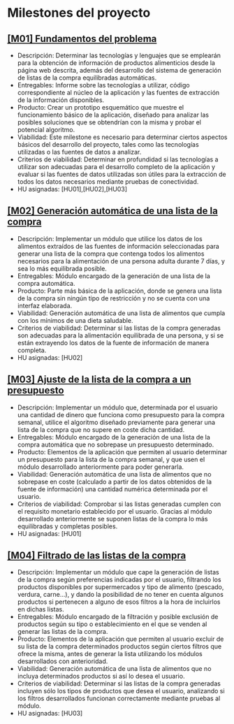# Milestones del proyecto

## [[M01] Fundamentos del problema](https://github.com/GaelGoncalvesAlba/ShoppingBudget/milestone/1)
- Descripción: Determinar las tecnologías y lenguajes que se emplearán para la obtención de información de productos alimenticios desde la página web descrita, además del desarrollo del sistema de generación de listas de la compra equilibradas automáticas.
- Entregables: Informe sobre las tecnologías a utilizar, código correspondiente al núcleo de la aplicación y las fuentes de extracción de la información disponibles.
- Producto: Crear un prototipo esquemático que muestre el funcionamiento básico de la aplicación, diseñado para analizar las posibles soluciones que se obtendrían con la misma y probar el potencial algoritmo.
- Viabilidad: Este milestone es necesario para determinar ciertos aspectos básicos del desarrollo del proyecto, tales como las tecnologías utilizadas o las fuentes de datos a analizar.
- Criterios de viabilidad: Determinar en profundidad si las tecnologías a utilizar son adecuadas para el desarrollo completo de la aplicación y evaluar si las fuentes de datos utilizadas son útiles para la extracción de todos los datos necesarios mediante pruebas de conectividad.
- HU asignadas: [HU01],[HU02],[HU03]

## [[M02] Generación automática de una lista de la compra](https://github.com/GaelGoncalvesAlba/ShoppingBudget/milestone/2)
- Descripción: Implementar un módulo que utilice los datos de los alimentos extraídos de las fuentes de información seleccionadas para generar una lista de la compra que contenga todos los alimentos necesarios para la alimentación de una persona adulta durante 7 días, y sea lo más equilibrada posible.
- Entregables: Módulo encargado de la generación de una lista de la compra automática.
- Producto: Parte más básica de la aplicación, donde se genera una lista de la compra sin ningún tipo de restricción y no se cuenta con una interfaz elaborada.
- Viabilidad: Generación automática de una lista de alimentos que cumpla con los mínimos de una dieta saludable.
- Criterios de viabilidad: Determinar si las listas de la compra generadas son adecuadas para la alimentación equilibrada de una persona, y si se están extrayendo los datos de la fuente de información de manera completa.
- HU asignadas: [HU02]

## [[M03] Ajuste de la lista de la compra a un presupuesto](https://github.com/GaelGoncalvesAlba/ShoppingBudget/milestone/3)
- Descripción: Implementar un módulo que, determinada por el usuario una cantidad de dinero que funciona como presupuesto para la compra semanal, utilice el algoritmo diseñado previamente para generar una lista de la compra que no supere en coste dicha cantidad.
- Entregables: Módulo encargado de la generación de una lista de la compra automática que no sobrepase un presupuesto determinado.
- Producto: Elementos de la aplicación que permiten al usuario determinar un presupuesto para la lista de la compra semanal, y que usen el módulo desarrollado anteriormente para poder generarla.
- Viabilidad: Generación automática de una lista de alimentos que no sobrepase en coste (calculado a partir de los datos obtenidos de la fuente de información) una cantidad numérica determinada por el usuario.
- Criterios de viabilidad: Comprobar si las listas generadas cumplen con el requisito monetario establecido por el usuario. Gracias al módulo desarrollado anteriormente se suponen listas de la compra lo más equilibradas y completas posibles.
- HU asignadas: [HU01]

## [[M04] Filtrado de las listas de la compra](https://github.com/GaelGoncalvesAlba/ShoppingBudget/milestone/4)
- Descripción: Implementar un módulo que cape la generación de listas de la compra según preferencias indicadas por el usuario, filtrando los productos disponibles por supermercados y tipo de alimento (pescado, verdura, carne...), y dando la posibilidad de no tener en cuenta algunos productos si pertenecen a alguno de esos filtros a la hora de incluirlos en dichas listas.
- Entregables: Módulo encargado de la filtración y posible exclusión de productos según su tipo o establecimiento en el que se venden al generar las listas de la compra.
- Producto: Elementos de la aplicación que permiten al usuario excluir de su lista de la compra determinados productos según ciertos filtros que ofrece la misma, antes de generar la lista utilizando los módulos desarrollados con anterioridad.
- Viabilidad: Generación automática de una lista de alimentos que no incluya determinados productos si así lo desea el usuario.
- Criterios de viabilidad: Determinar si las listas de la compra generadas incluyen sólo los tipos de productos que desea el usuario, analizando si los filtros desarrollados funcionan correctamente mediante pruebas al módulo.
- HU asignadas: [HU03]
